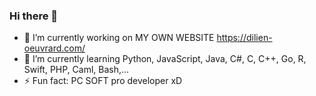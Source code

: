 ### Hi there 👋

- 🔭 I’m currently working on MY OWN WEBSITE https://dilien-oeuvrard.com/
- 🌱 I’m currently learning Python, JavaScript, Java, C#, C, C++, Go, R, Swift, PHP, Caml, Bash,...
- ⚡ Fun fact: PC SOFT pro developer xD

<!--
**Dili3n/Dili3n** is a ✨ _special_ ✨ repository because its `README.md` (this file) appears on your GitHub profile.

Here are some ideas to get you started:

- 🔭 I’m currently working on ...
- 🌱 I’m currently learning ...
- 👯 I’m looking to collaborate on ...
- 🤔 I’m looking for help with ...
- 💬 Ask me about ...
- 📫 How to reach me: ...
- 😄 Pronouns: ...
- ⚡ Fun fact: ...
-->
